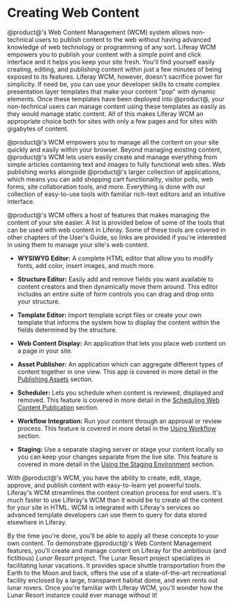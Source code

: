 # Creating Web Content [](id=creating-web-content)

@product@'s Web Content Management (WCM) system allows non-technical users to
publish content to the web without having advanced knowledge of web technology
or programming of any sort. Liferay WCM empowers you to publish your content
with a simple point and click interface and it helps you keep your site fresh.
You'll find yourself easily creating, editing, and publishing content within
just a few minutes of being exposed to its features. Liferay WCM, however,
doesn't sacrifice power for simplicity. If need be, you can use your developer
skills to create complex presentation layer templates that make your content
"pop" with dynamic elements. Once these templates have been deployed into
@product@, your non-technical users can manage content using these templates as
easily as they would manage static content. All of this makes Liferay WCM an
appropriate choice both for sites with only a few pages and for sites with
gigabytes of content. 

@product@'s WCM empowers you to manage all the content on your site quickly and easily within your browser. Beyond managing existing content, @product@'s WCM lets users easily create and manage everything from simple articles containing text and images to fully functional web sites. Web publishing works alongside @product@'s larger collection of applications, which means you can add shopping cart functionality, visitor polls, web forms, site collaboration tools, and more. Everything is done with our collection of easy-to-use tools with familiar
rich-text editors and an intuitive interface.

@product@'s WCM offers a host of features that makes managing the content of your
site easier. A list is provided below of some of the tools that can be used with
web content in Liferay. Some of these tools are covered in other chapters of the
User's Guide, so links are provided if you're interested in using them to manage
your site's web content.

- **WYSIWYG Editor:** A complete HTML editor that allow you to modify fonts, add
  color, insert images, and much more.

- **Structure Editor:** Easily add and remove fields you want available to
  content creators and then dynamically move them around. This editor includes
  an entire suite of form controls you can drag and drop onto your structure.

- **Template Editor:** Import template script files or create your own template
  that informs the system how to display the content within the fields
  determined by the structure.

- **Web Content Display:** An application that lets you place web content on a
  page in your site.

- **Asset Publisher:** An application which can aggregate different types of
  content together in one view. This app is covered in more detail in the
  [Publishing Assets](/discover/portal/-/knowledge_base/7-0/publishing-assets)
  section.

- **Scheduler:** Lets you schedule when content is reviewed, displayed and
  removed. This feature is covered in more detail in the
  [Scheduling Web Content Publication](/discover/portal/-/knowledge_base/7-0/scheduling-web-content-publication)
  section.

- **Workflow Integration:** Run your content through an approval or review
  process. This feature is covered in more detail in the
  [Using Workflow](/discover/portal/-/knowledge_base/7-0/using-workflow)
  section.

- **Staging:** Use a separate staging server or stage your content locally so
  you can keep your changes separate from the live site. This feature is covered
  in more detail in the
  [Using the Staging Environment](/discover/portal/-/knowledge_base/7-0/using-the-staging-environment)
  section.

With @product@'s WCM, you have the ability to create, edit, stage, approve, and
publish content with easy-to-learn yet powerful tools. Liferay's WCM streamlines
the content creation process for end users. It's much faster to use Liferay's
WCM than it would be to create all the content for your site in HTML. WCM is
integrated with Liferay's services so advanced template developers can use them
to query for data stored elsewhere in Liferay.

By the time you're done, you'll be able to apply all these concepts to your own
content. To demonstrate @product@'s Web Content Management features, you'll create
and manage content on Liferay for the ambitious (and fictitious) *Lunar Resort*
project. The Lunar Resort project specializes in facilitating lunar vacations.
It provides space shuttle transportation from the Earth to the Moon and back,
offers the use of a state-of-the-art recreational facility enclosed by a large,
transparent habitat dome, and even rents out lunar rovers. Once you're familiar
with Liferay WCM, you'll wonder how the Lunar Resort instance could ever manage
without it! 
